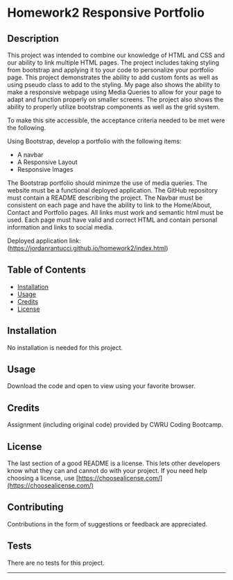 # Homework2 Responsive Portfolio

## Description 

This project was intended to combine our knowledge of HTML and CSS and our ability to link multiple HTML pages.  The project includes taking styling from bootstrap and applying
it to your code to personalize your portfolio page.  This project demonstrates the ability to add custom fonts as well as using pseudo class to add to the styling.  My page also
shows the ability to make a responsive webpage using Media Queries to allow for your page to adapt and function properly on smaller screens.  The project also shows the ability to properly utilize bootstrap components as well as the grid system.

To make this site accessible, the acceptance criteria needed to be met were the following.

  Using Bootstrap, develop a portfolio with the following items:
* A navbar
* A Responsive Layout
* Responsive Images

The Bootstrap portfolio should minimze the use of media queries.  The website must be a functional deployed application.  The GitHub repository must contain a README describing the project.  The Navbar must be consistent on each page and have the ability to link to the Home/About, Contact and Portfolio pages.  All links must work and semantic html must be used. Each page must have valid and correct HTML and contain personal information and links to social media.  
	


Deployed application link: (https://jordanrantucci.github.io/homework2/index.html)


## Table of Contents


* [Installation](#installation)
* [Usage](#usage)
* [Credits](#credits)
* [License](#license)


## Installation

No installation is needed for this project.


## Usage 

Download the code and open to view using your favorite browser.


## Credits

Assignment (including original code) provided by CWRU Coding Bootcamp.


## License

The last section of a good README is a license. This lets other developers know what they can and cannot do with your project. If you need help choosing a license, use [https://choosealicense.com/](https://choosealicense.com/)

## Contributing

Contributions in the form of suggestions or feedback are appreciated.

## Tests

There are no tests for this project.

---
